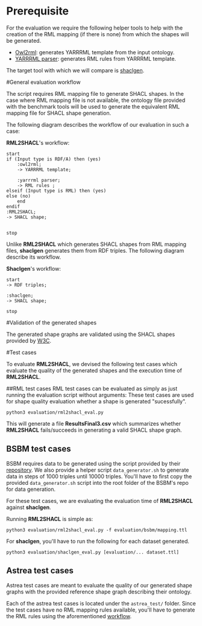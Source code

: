 # Prerequisite 

For the evaluation we require the following helper tools to help 
with the creation of the RML mapping (if there is none) from which
the shapes will be generated. 


* [Owl2rml](https://github.com/oeg-dataintegration/owl2rml): generates YARRRML template from the input ontology. 
* [YARRRML parser](https://github.com/RMLio/yarrrml-parser): generates RML rules from YARRRML template. 


The target tool with which we will compare is 
[shaclgen](https://github.com/uwlib-cams/shaclgen).



#General evaluation workflow

The script requires RML mapping file to generate SHACL shapes. 
In the case where RML mapping file is not available, the ontology 
file provided with the benchmark tools will be used to generate the 
equivalent RML mapping file for SHACL shape generation. 


The following diagram describes the workflow of our evaluation in 
such a case:

**RML2SHACL**'s workflow: 
```plantuml
start
if (Input type is RDF/A) then (yes)
    :owl2rml; 
    -> YARRRML template;

    :yarrrml parser;
    -> RML rules ;
elseif (Input type is RML) then (yes)
else (no)
    end
endif
:RML2SHACL;
-> SHACL shape;


stop 
```

Unlike **RML2SHACL** which generates SHACL shapes from RML mapping files, 
**shaclgen** generates them from RDF triples. 
The following diagram describe its workflow. 

**Shaclgen**'s workflow:
```plantuml
start
-> RDF triples; 

:shaclgen; 
-> SHACL shape;

stop 
```


#Validation of the generated shapes 

The generated shape graphs are validated using the SHACL shapes provided by 
[W3C](https://www.w3.org/TR/shacl/#shacl-shacl). 


#Test cases 

To evaluate **RML2SHACL**, we devised the following test cases which evaluate 
the quality of the generated shapes and the execution time of **RML2SHACL**. 


##RML test cases 
RML test cases can be evaluated as simply as just running the evaluation 
script without arguments: 
These test cases are used for shape quality evaluation whether a shape is 
generated "sucessfully". 

```
python3 evaluation/rml2shacl_eval.py
```

This will generate a file **ResultsFinal3.csv** which summarizes whether 
**RML2SHACL** fails/succeeds in generating a valid SHACL shape graph. 

## BSBM test cases
BSBM requires data to be generated using the script provided by their 
[repository](https://sourceforge.net/projects/bsbmtools/). 
We also provide a helper script ``data_generator.sh`` to generate 
data in steps of 1000 triples until 10000 triples. 
You'll have to first copy the provided ``data_generator.sh`` script into
the root folder of the BSBM's repo for data generation. 

For these test cases, we are evaluating the evaluation time of **RML2SHACL** 
against **shaclgen**. 

Running **RML2SHACL** is simple as: 
```
python3 evaluation/rml2shacl_eval.py -f evaluation/bsbm/mapping.ttl 

```

For **shaclgen**, you'll have to run the following for each dataset generated. 
```
python3 evaluation/shaclgen_eval.py [evaluation/... dataset.ttl]

```

## Astrea test cases
Astrea test cases are meant to evaluate the quality of our generated shape 
graphs with the provided reference shape graph describing their ontology.

Each of the astrea test cases is located under the `astrea_test/` folder. 
Since the test cases have no RML mapping rules available, you'll have to 
generate the RML rules using the aforementioned 
[workflow](#general-evaluation-workflow).

